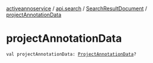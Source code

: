 [activeannoservice](../../index.md) / [api.search](../index.md) / [SearchResultDocument](index.md) / [projectAnnotationData](./project-annotation-data.md)

# projectAnnotationData

`val projectAnnotationData: `[`ProjectAnnotationData`](../../document/-project-annotation-data/index.md)`?`